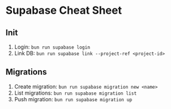 # Supabase Cheat Sheet

## Init

1. Login: `bun run supabase login`
2. Link DB: `bun run supabase link --project-ref <project-id>`

## Migrations

1. Create migration: `bun run supabase migration new <name>`
2. List migrations: `bun run supabase migration list`
3. Push migration: `bun run supabase migration up`

